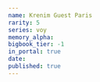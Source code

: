 ```yaml
---
name: Krenim Guest Paris
rarity: 5
series: voy
memory_alpha:
bigbook_tier: -1
in_portal: true
date:
published: true
---
```




